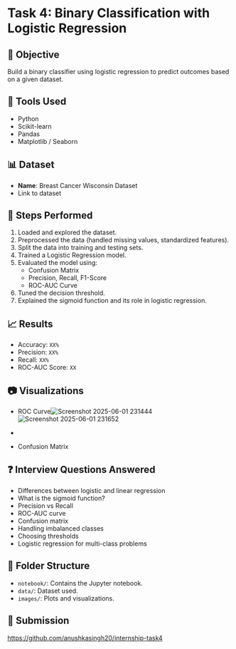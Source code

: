 # Task 4: Binary Classification with Logistic Regression

## 📌 Objective
Build a binary classifier using logistic regression to predict outcomes based on a given dataset.

## 🧰 Tools Used
- Python
- Scikit-learn
- Pandas
- Matplotlib / Seaborn

## 📊 Dataset
- **Name**: Breast Cancer Wisconsin Dataset
- Link to dataset

## 🧪 Steps Performed
1. Loaded and explored the dataset.
2. Preprocessed the data (handled missing values, standardized features).
3. Split the data into training and testing sets.
4. Trained a Logistic Regression model.
5. Evaluated the model using:
   - Confusion Matrix
   - Precision, Recall, F1-Score
   - ROC-AUC Curve
6. Tuned the decision threshold.
7. Explained the sigmoid function and its role in logistic regression.

## 📈 Results
- Accuracy: `XX%`
- Precision: `XX%`
- Recall: `XX%`
- ROC-AUC Score: `XX`

## 📷 Visualizations
- ROC Curve![Screenshot 2025-06-01 231444](https://github.com/user-attachments/assets/2ff951dc-cfa7-470a-b073-bd43fbaaed6c)
![Screenshot 2025-06-01 231652](https://github.com/user-attachments/assets/02be611b-5942-4214-b69b-0d0e91280557)

- 
- Confusion Matrix

## ❓ Interview Questions Answered
- Differences between logistic and linear regression
- What is the sigmoid function?
- Precision vs Recall
- ROC-AUC curve
- Confusion matrix
- Handling imbalanced classes
- Choosing thresholds
- Logistic regression for multi-class problems

## 📁 Folder Structure
- `notebook/`: Contains the Jupyter notebook.
- `data/`: Dataset used.
- `images/`: Plots and visualizations.

## 🔗 Submission
https://github.com/anushkasingh20/internship-task4

